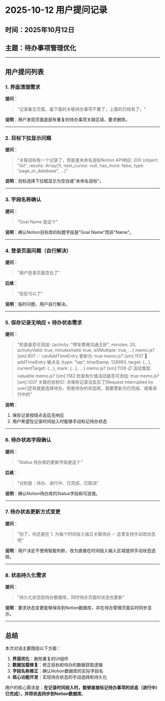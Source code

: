 # 2025-10-12 用户提问记录

## 时间：2025年10月12日
## 主题：待办事项管理优化

---

## 用户提问列表

### 1. 界面清理需求
**提问**：
> "记录备忘页面，最下面的关联待办事项不要了，上面的已经有了，"

**说明**：用户发现页面底部有重复的待办事项关联区域，要求删除。

---

### 2. 目标下拉显示问题
**提问**：
> "关联目标有一个记录了，但是是未命名目标Notion API响应: 200 {object: "list", results: Array(1), next_cursor: null, has_more: false, type: "page_or_database", …}"

**说明**：目标选择下拉框显示为空白或"未命名目标"。

---

### 3. 字段名称确认
**提问**：
> "Goal Name 是这个"

**说明**：确认Notion目标库的标题字段是"Goal Name"而非"Name"。

---

### 4. 登录页面问题（自行解决）
**提问**：
> "用户登录页面空白了"

**后续**：
> "现在可以了"

**说明**：临时问题，用户自行解决。

---

### 5. 保存记录无响应 + 待办状态需求
**提问**：
> "检查是否可添加: {activity: "停车费用沟通王好", minutes: 20, activityValid: true, minutesValid: true, is5Multiple: true, …} memo.js? [sm]:807 ✅ canAddTimeEntry 更新为: true memo.js? [sm]:1137 🔘 addTimeEntry 被点击 {type: "tap", timeStamp: 128993, target: {…}, currentTarget: {…}, mark: {…}, …} memo.js? [sm]:1139 📋 活动类型: valuable memo.js? [sm]:1182 检查有价值活动是否可添加: true memo.js? [sm]:1207 关联的目标ID: 点保存记录没反应了[Request interrupted by user]还有就是选择待办，但是待办的状态呢，我要更新为已完成、或者进行中的"

**说明**：
1. 保存记录按钮点击后无响应
2. 用户希望在记录时间投入时能够手动标记待办状态

---

### 6. 待办状态字段确认
**提问**：
> "Status 待办库的更新字段是这个"

**后续**：
> "分别是：待办、进行中、已完成、已取消"

**说明**：确认Notion待办库的Status字段和可选值。

---

### 7. 待办状态更新方式变更
**提问**：
> "别了，你还是在 1. 为每个时间投入独立关联待办 ✅ 这里支持手动改状态吧"

**说明**：用户决定不使用智能判断，改为直接在时间投入输入区域提供手动状态选择。

---

### 8. 状态持久化需求
**提问**：
> "持久化状态到待办数据库，同时待办页面的状态也更新"

**说明**：要求状态变更能够保存到Notion数据库，并在待办管理页面实时同步显示。

---

## 总结

本次对话主要围绕以下方面：
1. **界面优化**：删除重复的UI组件
2. **数据加载修复**：修正目标和待办的数据获取逻辑
3. **字段名称修正**：确认Notion数据库的实际字段名
4. **核心功能开发**：实现待办状态的手动选择和持久化

用户的核心需求是：**在记录时间投入时，能够直接标记待办事项的状态（进行中/已完成），并将状态同步到Notion数据库**。
